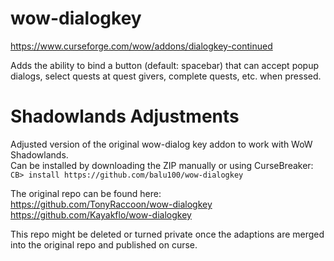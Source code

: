 # wow-dialogkey
https://www.curseforge.com/wow/addons/dialogkey-continued

Adds the ability to bind a button (default: spacebar) that can accept popup dialogs, select quests at quest givers, complete quests, etc. when pressed.

# Shadowlands Adjustments
Adjusted version of the original wow-dialog key addon to work with WoW Shadowlands.  
Can be installed by downloading the ZIP manually or using CurseBreaker:  
`CB> install https://github.com/balu100/wow-dialogkey`

The original repo can be found here:
https://github.com/TonyRaccoon/wow-dialogkey
https://github.com/Kayakflo/wow-dialogkey

This repo might be deleted or turned private once the adaptions are merged into the original repo and published on curse.
